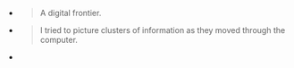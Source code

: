 - > A digital frontier.
- > I tried to picture clusters of information as they moved through the computer.
-